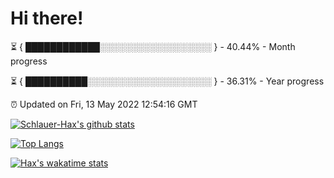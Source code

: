 # Hi there!

⏳ { ████████████░░░░░░░░░░░░░░░░░░ } - 40.44% - Month progress

⏳ { ██████████░░░░░░░░░░░░░░░░░░░░ } - 36.31% - Year progress

⏰ Updated on Fri, 13 May 2022 12:54:16 GMT


[![Schlauer-Hax's github stats](https://github-readme-stats.vercel.app/api?username=Schlauer-Hax&show_icons=true&theme=dark&count_private=true)](https://github.com/Schlauer-Hax)


[![Top Langs](https://github-readme-stats.vercel.app/api/top-langs/?username=Schlauer-Hax&layout=compact&theme=dark)](https://github.com/Schlauer-Hax?tab=repositories)


[![Hax's wakatime stats](https://github-readme-stats.vercel.app/api/wakatime?username=Hax&theme=dark)](https://wakatime.com/@Hax)

